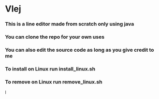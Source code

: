 # Vlej
### This is a line editor made from scratch only using java
### You can clone the repo for your own uses 
### You can also edit the source code as long as you give credit to me
### To install on Linux run install_linux.sh
### To remove on Linux run remove_linux.sh
l
